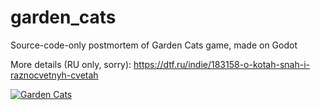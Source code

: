 # garden_cats
Source-code-only postmortem of Garden Cats game, made on Godot 

More details (RU only, sorry): https://dtf.ru/indie/183158-o-kotah-snah-i-raznocvetnyh-cvetah

[![Garden Cats](https://img.youtube.com/vi/EsakqC53VaI/0.jpg)](https://youtu.be/EsakqC53VaI "Garden Cats MVP")

